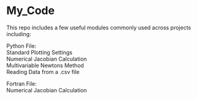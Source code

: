 # My_Code
This repo includes a few useful modules commonly used across projects including:  

Python File:  
Standard Plotting Settings  
Numerical Jacobian Calculation  
Multivariable Newtons Method  
Reading Data from a .csv file  

Fortran File:  
Numerical Jacobian Calculation
